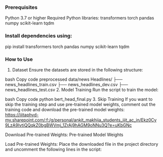 ### Prerequisites
Python 3.7 or higher
Required Python libraries:
transformers
torch
pandas
numpy
scikit-learn
tqdm

### Install dependencies using:

pip install transformers torch pandas numpy scikit-learn tqdm

### How to Use
1. Dataset
Ensure the datasets are stored in the following structure:

bash
Copy code
preprocessed data/news Headlines/
    ├── news_headlines_train.csv
    ├── news_headlines_dev.csv
    ├── news_headlines_test.csv
2. Model Training
Run the script to train the model:

bash
Copy code
python bert_head_final.py
3. Skip Training
If you want to skip the training step and use pre-trained model weights, comment out the training code and download the pre-trained model weights: https://iiitaphyd-my.sharepoint.com/:f:/g/personal/ankit_makhija_students_iiit_ac_in/Ekz0Cy9LzA9IvtiQQqkZ0bgBWVmj_1ZrAj9hAGM9oNNu3Q?e=uKbGNc

Download Pre-trained Weights:
Pre-trained Model Weights

Load Pre-trained Weights: Place the downloaded file in the project directory and uncomment the following lines in the script: